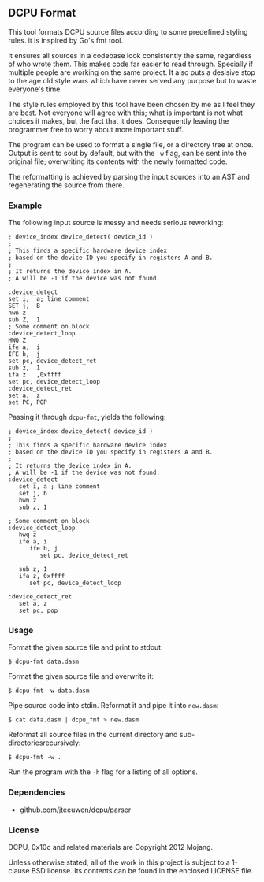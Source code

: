 ## DCPU Format

This tool formats DCPU source files according to some predefined styling rules.
it is inspired by Go's fmt tool.

It ensures all sources in a codebase look consistently the same, regardless
of who wrote them. This makes code far easier to read through. Specially if
multiple people are working on the same project. It also puts a desisive
stop to the age old style wars which have never served any purpose but to
waste everyone's time.

The style rules employed by this tool have been chosen by me as I feel they
are best. Not everyone will agree with this; what is important is not
what choices it makes, but the fact that it does. Consequently leaving the
programmer free to worry about more important stuff.

The program can be used to format a single file, or a directory tree at once.
Output is sent to sout by default, but with the `-w` flag, can be sent into
the original file; overwriting its contents with the newly formatted code.

The reformatting is achieved by parsing the input sources into an AST and
regenerating the source from there.


### Example

The following input source is messy and needs serious reworking:

	; device_index device_detect( device_id )
	;
	; This finds a specific hardware device index
	; based on the device ID you specify in registers A and B.
	;
	; It returns the device index in A.
	; A will be -1 if the device was not found.

	:device_detect
	set i,  a; line comment
	SET j,  B
	hwn z
	sub Z,  1
	; Some comment on block
	:device_detect_loop
	HWQ Z
	ife a,  i
	IFE b,  j
	set pc, device_detect_ret
	sub z,  1
	ifa z   ,0xffff
	set pc, device_detect_loop
	:device_detect_ret
	set a,  z
	set PC, POP

Passing it through `dcpu-fmt`, yields the following:

	; device_index device_detect( device_id )
	;
	; This finds a specific hardware device index
	; based on the device ID you specify in registers A and B.
	;
	; It returns the device index in A.
	; A will be -1 if the device was not found.
	:device_detect
	   set i, a ; line comment
	   set j, b
	   hwn z
	   sub z, 1

	; Some comment on block
	:device_detect_loop
	   hwq z
	   ife a, i
		  ife b, j
		     set pc, device_detect_ret

	   sub z, 1
	   ifa z, 0xffff
		  set pc, device_detect_loop

	:device_detect_ret
	   set a, z
	   set pc, pop


### Usage

Format the given source file and print to stdout:

    $ dcpu-fmt data.dasm

Format the given source file and overwrite it:

    $ dcpu-fmt -w data.dasm

Pipe source code into stdin. Reformat it and pipe it into `new.dasm`:

    $ cat data.dasm | dcpu_fmt > new.dasm

Reformat all source files in the current directory and
sub-directoriesrecursively:

    $ dcpu-fmt -w .

Run the program with the `-h` flag for a listing of all options.


### Dependencies

* github.com/jteeuwen/dcpu/parser


### License

DCPU, 0x10c and related materials are Copyright 2012 Mojang.

Unless otherwise stated, all of the work in this project is subject to a
1-clause BSD license. Its contents can be found in the enclosed LICENSE file.
